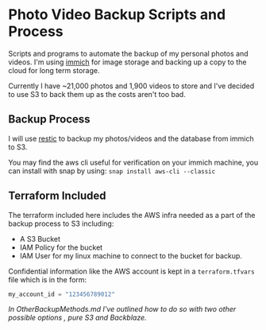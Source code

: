 # Photo Video Backup Scripts and Process

Scripts and programs to automate the backup of my personal photos and videos. I'm using [immich](https://immich.app/) for image storage and
backing up a copy to the cloud for long term storage.

Currently I have ~21,000 photos and 1,900 videos to store and I've decided to use S3 to back them up as the costs aren't too bad.

## Backup Process
I will use [restic](https://restic.readthedocs.io/en/stable/index.html) to backup my photos/videos and the database from immich to S3.

You may find the aws cli useful for verification on your immich machine, you can install with snap by using:
`snap install aws-cli --classic`

## Terraform Included
The terraform included here includes the AWS infra needed as a part of the backup process to S3 including:

* A S3 Bucket
* IAM Policy for the bucket
* IAM User for my linux machine to connect to the bucket for backup.

Confidential information like the AWS account is kept in a `terraform.tfvars` file which is in the form:

```terraform
my_account_id = "123456789012"
```

*In OtherBackupMethods.md I've outlined how to do so with two other possible options , pure S3 and Backblaze.*
